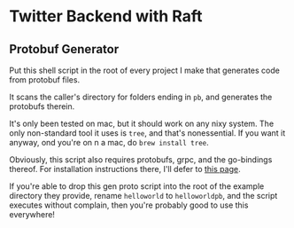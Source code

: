 # Twitter Backend with Raft

## Protobuf Generator

Put this shell script in the root of every project I make that generates code from protobuf files.

It scans the caller's directory for folders ending in `pb`, and generates the protobufs therein.

It's only been tested on mac, but it should work on any nixy system.  The only non-standard tool it uses is `tree`, and that's nonessential.  If you want it anyway, ond you're on n a mac, do `brew install tree`.

Obviously, this script also requires protobufs, grpc, and the go-bindings thereof.  For installation instructions there, I'll defer to [this page](https://grpc.io/docs/quickstart/go.html).

If you're able to drop this gen proto script into the root of the example directory they provide, rename `helloworld` to `helloworldpb`, and the script executes without complain, then you're probably good to use this everywhere!

